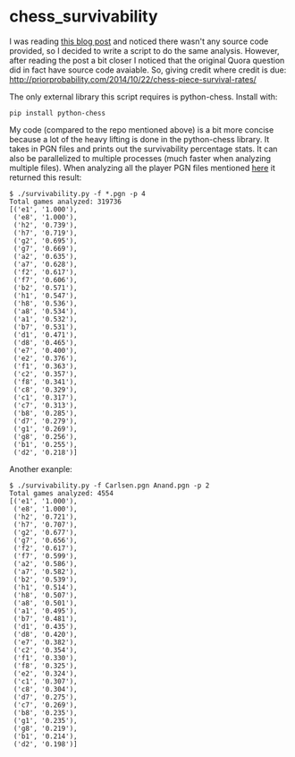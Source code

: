 chess_survivability
===================

I was reading [this blog post](http://priorprobability.com/2014/10/22/chess-piece-survival-rates/) and noticed there wasn't any source code provided, so I decided to write a script to do the same analysis. However, after reading the post a bit closer I noticed that the original Quora question did in fact have source code avaiable. So, giving credit where credit is due: http://priorprobability.com/2014/10/22/chess-piece-survival-rates/

The only external library this script requires is python-chess. Install with:

```
pip install python-chess
```

My code (compared to the repo mentioned above) is a bit more concise because a lot of the heavy lifting is done in the python-chess library. It takes in PGN files and prints out the survivability percentage stats. It can also be parallelized to multiple processes (much faster when analyzing multiple files). When analyzing all the player PGN files mentioned [here](http://www.pgnmentor.com/files.html#players) it returned this result:

```
$ ./survivability.py -f *.pgn -p 4
Total games analyzed: 319736
[('e1', '1.000'),
 ('e8', '1.000'),
 ('h2', '0.739'),
 ('h7', '0.719'),
 ('g2', '0.695'),
 ('g7', '0.669'),
 ('a2', '0.635'),
 ('a7', '0.628'),
 ('f2', '0.617'),
 ('f7', '0.606'),
 ('b2', '0.571'),
 ('h1', '0.547'),
 ('h8', '0.536'),
 ('a8', '0.534'),
 ('a1', '0.532'),
 ('b7', '0.531'),
 ('d1', '0.471'),
 ('d8', '0.465'),
 ('e7', '0.400'),
 ('e2', '0.376'),
 ('f1', '0.363'),
 ('c2', '0.357'),
 ('f8', '0.341'),
 ('c8', '0.329'),
 ('c1', '0.317'),
 ('c7', '0.313'),
 ('b8', '0.285'),
 ('d7', '0.279'),
 ('g1', '0.269'),
 ('g8', '0.256'),
 ('b1', '0.255'),
 ('d2', '0.218')]
```

Another exanple:

```
$ ./survivability.py -f Carlsen.pgn Anand.pgn -p 2
Total games analyzed: 4554
[('e1', '1.000'),
 ('e8', '1.000'),
 ('h2', '0.721'),
 ('h7', '0.707'),
 ('g2', '0.677'),
 ('g7', '0.656'),
 ('f2', '0.617'),
 ('f7', '0.599'),
 ('a2', '0.586'),
 ('a7', '0.582'),
 ('b2', '0.539'),
 ('h1', '0.514'),
 ('h8', '0.507'),
 ('a8', '0.501'),
 ('a1', '0.495'),
 ('b7', '0.481'),
 ('d1', '0.435'),
 ('d8', '0.420'),
 ('e7', '0.382'),
 ('c2', '0.354'),
 ('f1', '0.330'),
 ('f8', '0.325'),
 ('e2', '0.324'),
 ('c1', '0.307'),
 ('c8', '0.304'),
 ('d7', '0.275'),
 ('c7', '0.269'),
 ('b8', '0.235'),
 ('g1', '0.235'),
 ('g8', '0.219'),
 ('b1', '0.214'),
 ('d2', '0.198')]
```
